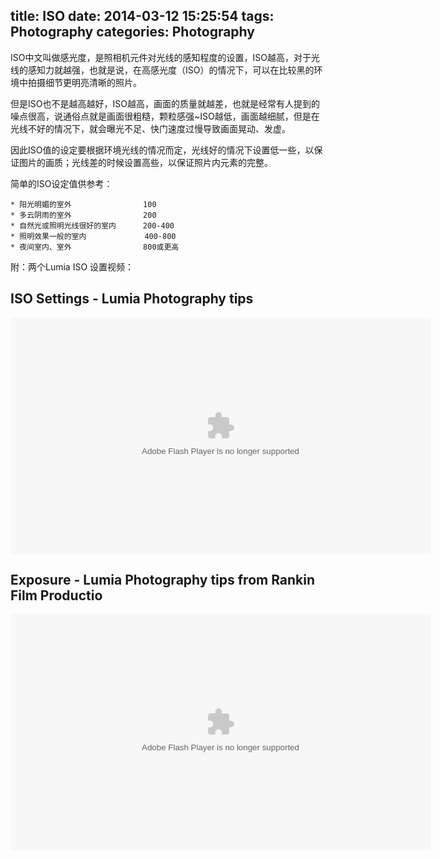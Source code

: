 ﻿title: ISO
date: 2014-03-12 15:25:54
tags: Photography
categories: Photography
---
ISO中文叫做感光度，是照相机元件对光线的感知程度的设置，ISO越高，对于光线的感知力就越强，也就是说，在高感光度（ISO）的情况下，可以在比较黑的环境中拍摄细节更明亮清晰的照片。

但是ISO也不是越高越好，ISO越高，画面的质量就越差，也就是经常有人提到的噪点很高，说通俗点就是画面很粗糙，颗粒感强~ISO越低，画面越细腻，但是在光线不好的情况下，就会曝光不足、快门速度过慢导致画面晃动、发虚。

因此ISO值的设定要根据环境光线的情况而定，光线好的情况下设置低一些，以保证图片的画质；光线差的时候设置高些，以保证照片内元素的完整。

简单的ISO设定值供参考：

	* 阳光明媚的室外                100
	* 多云阴雨的室外                200
	* 自然光或照明光线很好的室内      200-400
	* 照明效果一般的室内             400-800
	* 夜间室内、室外                800或更高
	
附：两个Lumia ISO 设置视频：


## ISO Settings - Lumia Photography tips
<object width="672" height="378">
    <param name="movie" value="http://player.youku.com/player.php/sid/XNTIxMjU2NTUy/v.swf"></param>
    <param name="allowFullScreen" value="true"></param>
    <param name="allowscriptaccess" value="always"></param>
    <embed src="http://player.youku.com/player.php/sid/XNTIxMjU2NTUy/v.swf"
			type="application/x-shockwave-flash" allowscriptaccess="always" allowfullscreen="true"
			width="672" height="378">
    </embed>
</object>


## Exposure - Lumia Photography tips from Rankin Film Productio
<object width="672" height="378">
    <param name="movie" value="http://player.youku.com/player.php/sid/XNTIxMjU2MzYw/v.swf"></param>
    <param name="allowFullScreen" value="true"></param>
    <param name="allowscriptaccess" value="always"></param>
    <embed src="http://player.youku.com/player.php/sid/XNTIxMjU2MzYw/v.swf"
			type="application/x-shockwave-flash" allowscriptaccess="always" allowfullscreen="true"
			width="672" height="378">
    </embed>
</object>  

